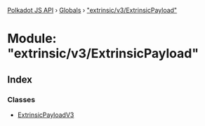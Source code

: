 [Polkadot JS API](../README.md) › [Globals](../globals.md) › ["extrinsic/v3/ExtrinsicPayload"](_extrinsic_v3_extrinsicpayload_.md)

# Module: "extrinsic/v3/ExtrinsicPayload"

## Index

### Classes

* [ExtrinsicPayloadV3](../classes/_extrinsic_v3_extrinsicpayload_.extrinsicpayloadv3.md)
